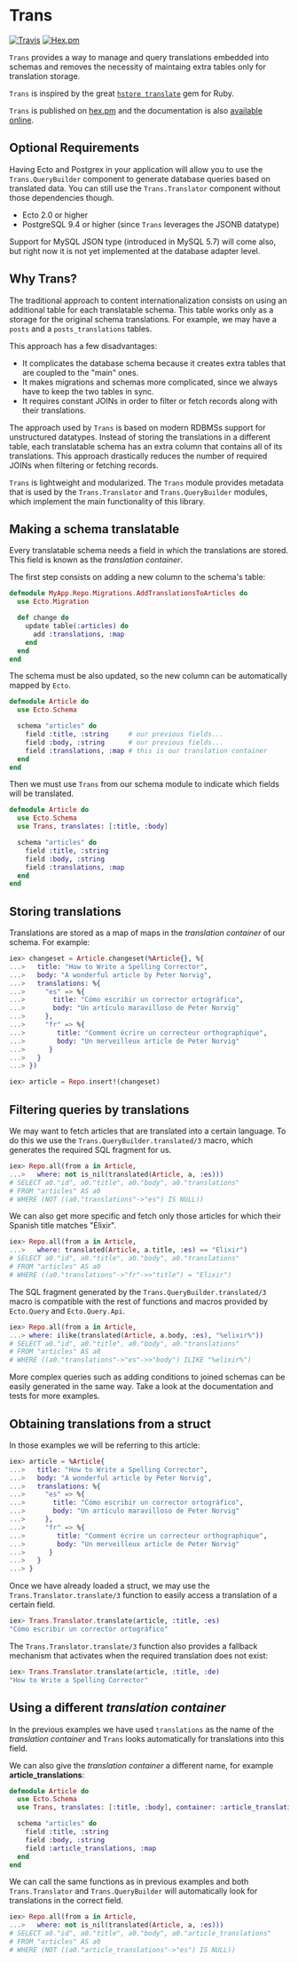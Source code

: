 # Trans

[![Travis](https://img.shields.io/travis/belaustegui/trans.svg?maxAge=2592000&&style=flat-square)](https://travis-ci.org/belaustegui/trans)
[![Hex.pm](https://img.shields.io/hexpm/dt/trans.svg?maxAge=2592000&style=flat-square)](https://hex.pm/packages/trans)

`Trans` provides a way to manage and query translations embedded into schemas
and removes the necessity of maintaing extra tables only for translation storage.

`Trans` is inspired by the great [`hstore translate`](https://github.com/Leadformance/hstore_translate)
gem for Ruby.

`Trans` is published on [hex.pm](https://hex.pm/packages/trans) and the documentation
is also [available online](https://hexdocs.pm/trans/).

## Optional Requirements

Having Ecto and Postgrex in your application will allow you to use the `Trans.QueryBuilder`
component to generate database queries based on translated data.  You can still
use the `Trans.Translator` component without those dependencies though.

- Ecto 2.0 or higher
- PostgreSQL 9.4 or higher (since `Trans` leverages the JSONB datatype)

Support for MySQL JSON type (introduced in MySQL 5.7) will come also, but right
now it is not yet implemented at the database adapter level.

## Why Trans?

The traditional approach to content internationalization consists on using an
additional table for each translatable schema. This table works only as a storage
for the original schema translations. For example, we may have a `posts` and
a `posts_translations` tables.

This approach has a few disadvantages:

- It complicates the database schema because it creates extra tables that are
  coupled to the "main" ones.
- It makes migrations and schemas more complicated, since we always have to keep
  the two tables in sync.
- It requires constant JOINs in order to filter or fetch records along with their
  translations.

The approach used by `Trans` is based on modern RDBMSs support for unstructured
datatypes.  Instead of storing the translations in a different table, each
translatable schema has an extra column that contains all of its translations.
This approach drastically reduces the number of required JOINs when filtering or
fetching records.

`Trans` is lightweight and modularized. The `Trans` module provides metadata
that is used by the `Trans.Translator` and `Trans.QueryBuilder` modules, which
implement the main functionality of this library.

## Making a schema translatable

Every translatable schema needs a field in which the translations are stored.
This field is known as the *translation container*.

The first step consists on adding a new column to the schema's table:

```elixir
defmodule MyApp.Repo.Migrations.AddTranslationsToArticles do
  use Ecto.Migration

  def change do
    update table(:articles) do
      add :translations, :map
    end
  end
end
```

The schema must be also updated, so the new column can be automatically mapped
by `Ecto`.

```elixir
defmodule Article do
  use Ecto.Schema

  schema "articles" do
    field :title, :string     # our previous fields...
    field :body, :string      # our previous fields...
    field :translations, :map # this is our translation container
  end
end
```

Then we must use `Trans` from our schema module to indicate which fields will
be translated.

```elixir
defmodule Article do
  use Ecto.Schema
  use Trans, translates: [:title, :body]

  schema "articles" do
    field :title, :string
    field :body, :string
    field :translations, :map
  end
end
```

## Storing translations

Translations are stored as a map of maps in the *translation container* of our
schema.  For example:

```elixir
iex> changeset = Article.changeset(%Article{}, %{
...>   title: "How to Write a Spelling Corrector",
...>   body: "A wonderful article by Peter Norvig",
...>   translations: %{
...>     "es" => %{
...>       title: "Cómo escribir un corrector ortográfico",
...>       body: "Un artículo maravilloso de Peter Norvig"
...>     },
...>     "fr" => %{
...>        title: "Comment écrire un correcteur orthographique",
...>        body: "Un merveilleux article de Peter Norvig"
...>      }
...>   }
...> })

iex> article = Repo.insert!(changeset)
```

## Filtering queries by translations

We may want to fetch articles that are translated into a certain language.  To
do this we use the `Trans.QueryBuilder.translated/3` macro, which generates the
required SQL fragment for us.

```elixir
iex> Repo.all(from a in Article,
...>   where: not is_nil(translated(Article, a, :es)))
# SELECT a0."id", a0."title", a0."body", a0."translations"
# FROM "articles" AS a0
# WHERE (NOT ((a0."translations"->"es") IS NULL))
```

We can also get more specific and fetch only those articles for which their
Spanish title matches "Elixir".

```elixir
iex> Repo.all(from a in Article,
...>   where: translated(Article, a.title, :es) == "Elixir")
# SELECT a0."id", a0."title", a0."body", a0."translations"
# FROM "articles" AS a0
# WHERE ((a0."translations"->"fr"->>"title") = "Elixir")
```

The SQL fragment generated by the `Trans.QueryBuilder.translated/3` macro is
compatible with the rest of functions and macros provided by `Ecto.Query` and
`Ecto.Query.Api`.

```elixir
iex> Repo.all(from a in Article,
...> where: ilike(translated(Article, a.body, :es), "%elixir%"))
# SELECT a0."id", a0."title", a0."body", a0."translations"
# FROM "articles" AS a0
# WHERE ((a0."translations"->"es"->>"body") ILIKE "%elixir%")
```

More complex queries such as adding conditions to joined schemas can be easily
generated in the same way. Take a look at the documentation and tests for more
examples.

## Obtaining translations from a struct

In those examples we will be referring to this article:

```elixir
iex> article = %Article{
...>   title: "How to Write a Spelling Corrector",
...>   body: "A wonderful article by Peter Norvig",
...>   translations: %{
...>     "es" => %{
...>       title: "Cómo escribir un corrector ortográfico",
...>       body: "Un artículo maravilloso de Peter Norvig"
...>     },
...>     "fr" => %{
...>        title: "Comment écrire un correcteur orthographique",
...>        body: "Un merveilleux article de Peter Norvig"
...>      }
...>   }
...> }
```

Once we have already loaded a struct, we may use the `Trans.Translator.translate/3`
function to easily access a translation of a certain field.

```elixir
iex> Trans.Translator.translate(article, :title, :es)
"Cómo escribir un corrector ortográfico"
```

The `Trans.Translator.translate/3` function also provides a fallback mechanism
that activates when the required translation does not exist:

```elixir
iex> Trans.Translator.translate(article, :title, :de)
"How to Write a Spelling Corrector"
```

## Using a different *translation container*

In the previous examples we have used `translations` as the name of the
*translation container* and `Trans` looks automatically for translations into this
field.

We can also give the *translation container* a different name, for example
**article_translations**:

```elixir
defmodule Article do
  use Ecto.Schema
  use Trans, translates: [:title, :body], container: :article_translations

  schema "articles" do
    field :title, :string
    field :body, :string
    field :article_translations, :map
  end
end
```

We can call the same functions as in previous examples and both `Trans.Translator`
and `Trans.QueryBuilder` will automatically look for translations in the correct field.

```elixir
iex> Repo.all(from a in Article,
...>   where: not is_nil(translated(Article, a, :es)))
# SELECT a0."id", a0."title", a0."body", a0."article_translations"
# FROM "articles" AS a0
# WHERE (NOT ((a0."article_translations"->"es") IS NULL))
```
